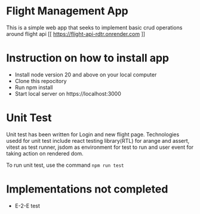 # Flight Management App

This is a simple web app that seeks to implement basic crud operations around flight api [[ https://flight-api-rdtr.onrender.com ]]

# Instruction on how to install app

- Install node version 20 and above on your local computer
- Clone this repocitory
- Run npm install
- Start local server on https://localhost:3000

# Unit Test

Unit test has been written for Login and new flight page. 
Technologies usedd for unit test include react testing library(RTL) for arange and assert, vitest as test runner, jsdom as environment for test to run and user event for taking action on rendered dom.

To run unit test, use the command ``npm run test``

# Implementations not completed

- E-2-E test